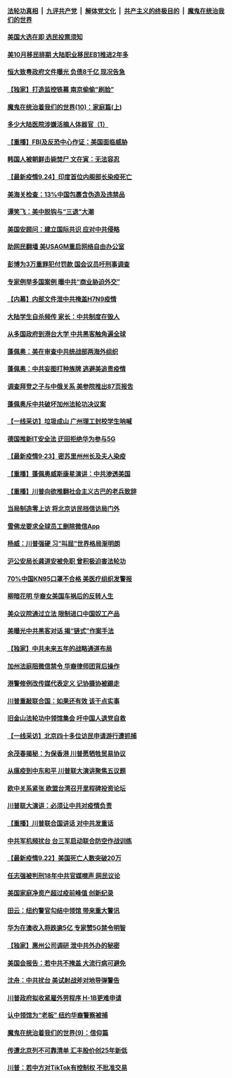 

####  [法轮功真相](../../../../basic/blob/master/README.md?t=09250903) &nbsp;|&nbsp; [九评共产党](../../../../9ping.md/blob/master/README.md?t=09250903) &nbsp;|&nbsp; [解体党文化](../../../../jtdwh.md/blob/master/README.md?t=09250903)  &nbsp;|&nbsp; [共产主义的终极目的](../../../../gczydzjmd.md/blob/master/README.md?t=09250903) &nbsp;|&nbsp; [魔鬼在统治我们的世界](../../../../mgztzwmdsj.md/blob/master/README.md?t=09250903) 

#### [美国大选在即 选民投票须知](../pages/nf4514/n12426841.md?t=09250903) 

#### [美10月移民排期 大陆职业移民EB1推进2年多](../pages/nf4514/n12428180.md?t=09250903) 

#### [恒大致粤政府文件曝光 负债8千亿 现况告急](../pages/nf4514/n12427590.md?t=09250903) 

#### [【独家】打造监控铁幕 南京偷偷“刷脸”](../pages/nf4514/n12425338.md?t=09250903) 

#### [魔鬼在统治着我们的世界(10)：家庭篇(上)](../pages/nf4514/n10435448.md?t=09250903) 

#### [多少大陆医院涉嫌活摘人体器官（1）](../pages/nf4514/n12414284.md?t=09250903) 

#### [【重播】FBI及反恐中心作证：美国面临威胁](../pages/nf4514/n12426398.md?t=09250903) 

#### [韩国人被朝鲜击毙焚尸 文在寅：无法容忍](../pages/nf4514/n12427154.md?t=09250903) 

#### [【最新疫情9.24】印度首位内阁部长染疫死亡](../pages/nf4514/n12426009.md?t=09250903) 

#### [美海关检查：13%中国包裹含伪造及违禁品](../pages/nf4514/n12426661.md?t=09250903) 

#### [谭笑飞：美中脱钩与“三退”大潮](../pages/nf4514/n12426719.md?t=09250903) 

#### [美国安顾问：建立国际共识 应对中共侵略](../pages/nf4514/n12426096.md?t=09250903) 

#### [助网民翻墙 美USAGM重启网络自由办公室](../pages/nf4514/n12425551.md?t=09250903) 

#### [彭博为3万重罪犯付罚款 国会议员吁刑事调查](../pages/nf4514/n12425674.md?t=09250903) 

#### [专家例举多国案例 曝中共“商业胁迫外交”](../pages/nf4514/n12425579.md?t=09250903) 

#### [【内幕】内部文件泄中共掩盖H7N9疫情](../pages/nf4514/n12420873.md?t=09250903) 

#### [大陆学生自杀频传 家长：中共制度在毁人](../pages/nf4514/n12425771.md?t=09250903) 

#### [从多国政府到港台大学 中共黑客触角遍全球](../pages/nf4514/n12417906.md?t=09250903) 

#### [蓬佩奥：美在审查中共统战部两海外组织](../pages/nf4514/n12425580.md?t=09250903) 

#### [蓬佩奥：中共妄图打种族牌 逃避美追责疫情](../pages/nf4514/n12425158.md?t=09250903) 

#### [调查拜登之子与中俄关系 美参院推出87页报吿](../pages/nf4514/n12424969.md?t=09250903) 

#### [蓬佩奥斥中共破坏加州法轮功决议案](../pages/nf4514/n12425397.md?t=09250903) 

#### [【一线采访】垃圾成山 广州理工封校学生呐喊](../pages/nf4514/n12424948.md?t=09250903) 

#### [德国推新IT安全法 迂回拒绝华为参与5G](../pages/nf4514/n12424976.md?t=09250903) 

#### [【最新疫情9·23】密苏里州州长及夫人染疫](../pages/nf4514/n12423207.md?t=09250903) 

#### [【重播】蓬佩奥威斯康星演讲：中共渗透美国](../pages/nf4514/n12421353.md?t=09250903) 

#### [【重播】川普向欲推翻社会主义古巴的老兵致辞](../pages/nf4514/n12423718.md?t=09250903) 

#### [当局制造零上访 将北京访民挡信访局门外](../pages/nf4514/n12424052.md?t=09250903) 

#### [雪佛龙要求全球员工删除微信App](../pages/nf4514/n12424014.md?t=09250903) 

#### [杨威：川普强硬 习“叫屈”世界格局渐明朗](../pages/nf4514/n12423419.md?t=09250903) 

#### [沪公安局长龚道安被免职 曾积极迫害法轮功](../pages/nf4514/n12423668.md?t=09250903) 

#### [70%中国KN95口罩不合格 美医疗组织发警报](../pages/nf4514/n12423725.md?t=09250903) 

#### [柳暗花明 华裔女美国车祸后的反转人生](../pages/nf4514/n12422962.md?t=09250903) 

#### [美众议院通过立法 限制进口中国奴工产品](../pages/nf4514/n12423517.md?t=09250903) 

#### [美曝光中共黑客对话 揭“链式”作案手法](../pages/nf4514/n12421108.md?t=09250903) 

#### [【独家】中共未来五年的战略通道布局](../pages/nf4514/n12414395.md?t=09250903) 

#### [加州法庭阻微信禁令 华裔律师团背后操作](../pages/nf4514/n12422971.md?t=09250903) 

#### [港警修例改传媒代表定义 记协摄协被踢走](../pages/nf4514/n12423085.md?t=09250903) 

#### [川普重敲联合国：如果还有效 该干点实事](../pages/nf4514/n12422691.md?t=09250903) 

#### [旧金山法轮功中领馆集会 吁中国人退党自救](../pages/nf4514/n12421376.md?t=09250903) 

#### [【一线采访】北京四十多位访民申请游行遭抓捕](../pages/nf4514/n12422790.md?t=09250903) 

#### [余茂春揭秘：为保香港 川普愿牺牲贸易协议](../pages/nf4514/n12422771.md?t=09250903) 

#### [从瘟疫到中东和平 川普联大演讲聚焦五议题](../pages/nf4514/n12422729.md?t=09250903) 

#### [欧中关系紧张 欧盟台湾召开里程碑投资论坛](../pages/nf4514/n12422584.md?t=09250903) 

#### [川普联大演讲：必须让中共对疫情负责](../pages/nf4514/n12422528.md?t=09250903) 

#### [【重播】川普联合国讲话 对中共发重话](../pages/nf4514/n12422313.md?t=09250903) 

#### [中共军机频扰台 台三军启动联合防空作战训练](../pages/nf4514/n12422134.md?t=09250903) 

#### [【最新疫情9.22】美国死亡人数突破20万](../pages/nf4514/n12420967.md?t=09250903) 

#### [任志强被判刑18年中共官媒噤声 网民议论](../pages/nf4514/n12421431.md?t=09250903) 

#### [美国家庭净资产超过疫前峰值 创新纪录](../pages/nf4514/n12420868.md?t=09250903) 

#### [田云：纽约警官勾结中领馆 带来重大警讯](../pages/nf4514/n12421360.md?t=09250903) 

#### [华为在澳收入将跌逾5亿 专家赞5G禁令明智](../pages/nf4514/n12421523.md?t=09250903) 

#### [【独家】惠州公司调研 泄中共外办的秘密](../pages/nf4514/n12403376.md?t=09250903) 

#### [美国会报告：若中共不掩盖 大流行病可避免](../pages/nf4514/n12421058.md?t=09250903) 

#### [沈舟：中共扰台 美试射战斧对地导弹警告](../pages/nf4514/n12420913.md?t=09250903) 

#### [川普政府拟收紧雇外劳程序 H-1B更难申请](../pages/nf4514/n12420424.md?t=09250903) 

#### [认中领馆为“老板” 纽约华裔警察被捕](../pages/nf4514/n12420431.md?t=09250903) 

#### [魔鬼在统治着我们的世界(9)：信仰篇](../pages/nf4514/n10432159.md?t=09250903) 

#### [传遭北京列不可靠清单 汇丰股价创25年新低](../pages/nf4514/n12420566.md?t=09250903) 

#### [川普：若中方对TikTok有控制权 不批准交易](../pages/nf4514/n12420071.md?t=09250903) 


